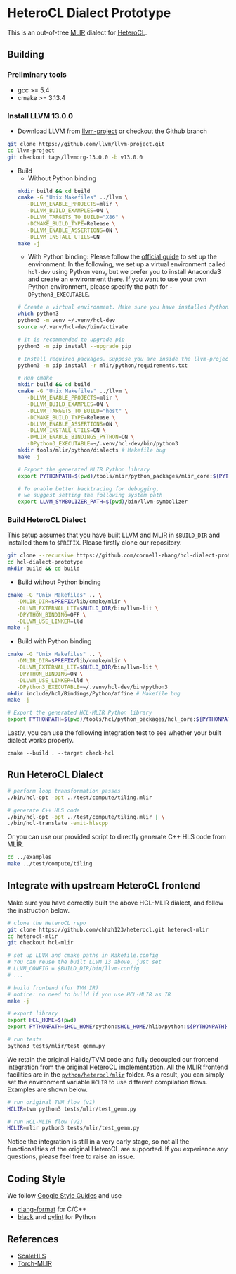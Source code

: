 # HeteroCL Dialect Prototype

This is an out-of-tree [MLIR](https://mlir.llvm.org/) dialect for [HeteroCL](https://github.com/cornell-zhang/heterocl).

## Building

### Preliminary tools
- gcc >= 5.4
- cmake >= 3.13.4

### Install LLVM 13.0.0
- Download LLVM from [llvm-project](https://github.com/llvm/llvm-project/releases/tag/llvmorg-13.0.0) or checkout the Github branch
```sh
git clone https://github.com/llvm/llvm-project.git
cd llvm-project
git checkout tags/llvmorg-13.0.0 -b v13.0.0
```

- Build
   - Without Python binding
   ```sh
   mkdir build && cd build
   cmake -G "Unix Makefiles" ../llvm \
      -DLLVM_ENABLE_PROJECTS=mlir \
      -DLLVM_BUILD_EXAMPLES=ON \
      -DLLVM_TARGETS_TO_BUILD="X86" \
      -DCMAKE_BUILD_TYPE=Release \
      -DLLVM_ENABLE_ASSERTIONS=ON \
      -DLLVM_INSTALL_UTILS=ON
   make -j
   ```
   - With Python binding: Please follow the [official guide](https://mlir.llvm.org/docs/Bindings/Python/#generating-_dialect_namespace_ops_genpy-wrapper-modules) to set up the environment. In the following, we set up a virtual environment called `hcl-dev` using Python venv, but we prefer you to install Anaconda3 and create an environment there. If you want to use your own Python environment, please specify the path for `-DPython3_EXECUTABLE`.
   ```sh
   # Create a virtual environment. Make sure you have installed Python3.
   which python3
   python3 -m venv ~/.venv/hcl-dev
   source ~/.venv/hcl-dev/bin/activate

   # It is recommended to upgrade pip
   python3 -m pip install --upgrade pip

   # Install required packages. Suppose you are inside the llvm-project folder.
   python3 -m pip install -r mlir/python/requirements.txt

   # Run cmake
   mkdir build && cd build
   cmake -G "Unix Makefiles" ../llvm \
      -DLLVM_ENABLE_PROJECTS=mlir \
      -DLLVM_BUILD_EXAMPLES=ON \
      -DLLVM_TARGETS_TO_BUILD="host" \
      -DCMAKE_BUILD_TYPE=Release \
      -DLLVM_ENABLE_ASSERTIONS=ON \
      -DLLVM_INSTALL_UTILS=ON \
      -DMLIR_ENABLE_BINDINGS_PYTHON=ON \
      -DPython3_EXECUTABLE=~/.venv/hcl-dev/bin/python3
   mkdir tools/mlir/python/dialects # Makefile bug
   make -j

   # Export the generated MLIR Python library
   export PYTHONPATH=$(pwd)/tools/mlir/python_packages/mlir_core:${PYTHONPATH}

   # To enable better backtracing for debugging,
   # we suggest setting the following system path
   export LLVM_SYMBOLIZER_PATH=$(pwd)/bin/llvm-symbolizer
   ```

### Build HeteroCL Dialect
This setup assumes that you have built LLVM and MLIR in `$BUILD_DIR` and installed them to `$PREFIX`. Please firstly clone our repository.
```sh
git clone --recursive https://github.com/cornell-zhang/hcl-dialect-prototype.git
cd hcl-dialect-prototype
mkdir build && cd build
```

- Build without Python binding
```sh
cmake -G "Unix Makefiles" .. \
   -DMLIR_DIR=$PREFIX/lib/cmake/mlir \
   -DLLVM_EXTERNAL_LIT=$BUILD_DIR/bin/llvm-lit \
   -DPYTHON_BINDING=OFF \
   -DLLVM_USE_LINKER=lld
make -j
```

- Build with Python binding
```sh
cmake -G "Unix Makefiles" .. \
   -DMLIR_DIR=$PREFIX/lib/cmake/mlir \
   -DLLVM_EXTERNAL_LIT=$BUILD_DIR/bin/llvm-lit \
   -DPYTHON_BINDING=ON \
   -DLLVM_USE_LINKER=lld \
   -DPython3_EXECUTABLE=~/.venv/hcl-dev/bin/python3
mkdir include/hcl/Bindings/Python/affine # Makefile bug
make -j

# Export the generated HCL-MLIR Python library
export PYTHONPATH=$(pwd)/tools/hcl/python_packages/hcl_core:${PYTHONPATH}
```

Lastly, you can use the following integration test to see whether your built dialect works properly.
```
cmake --build . --target check-hcl
```


## Run HeteroCL Dialect
```sh
# perform loop transformation passes
./bin/hcl-opt -opt ../test/compute/tiling.mlir

# generate C++ HLS code
./bin/hcl-opt -opt ../test/compute/tiling.mlir | \
./bin/hcl-translate -emit-hlscpp
```

Or you can use our provided script to directly generate C++ HLS code from MLIR.

```sh
cd ../examples
make ../test/compute/tiling
```

## Integrate with upstream HeteroCL frontend
Make sure you have correctly built the above HCL-MLIR dialect, and follow the instruction below.

```sh
# clone the HeteroCL repo
git clone https://github.com/chhzh123/heterocl.git heterocl-mlir
cd heterocl-mlir
git checkout hcl-mlir

# set up LLVM and cmake paths in Makefile.config
# You can reuse the built LLVM 13 above, just set
# LLVM_CONFIG = $BUILD_DIR/bin/llvm-config
# ...

# build frontend (for TVM IR)
# notice: no need to build if you use HCL-MLIR as IR
make -j

# export library
export HCL_HOME=$(pwd)
export PYTHONPATH=$HCL_HOME/python:$HCL_HOME/hlib/python:${PYTHONPATH}

# run tests
python3 tests/mlir/test_gemm.py
```

We retain the original Halide/TVM code and fully decoupled our frontend integration from the original HeteroCL implementation. All the MLIR frontend facilities are in the [`python/heterocl/mlir`](https://github.com/chhzh123/heterocl/tree/hcl-mlir/python/heterocl/mlir) folder. As a result, you can simply set the environment variable `HCLIR` to use different compilation flows. Examples are shown below.

```sh
# run original TVM flow (v1)
HCLIR=tvm python3 tests/mlir/test_gemm.py

# run HCL-MLIR flow (v2)
HCLIR=mlir python3 tests/mlir/test_gemm.py
```

Notice the integration is still in a very early stage, so not all the functionalities of the original HeteroCL are supported. If you experience any questions, please feel free to raise an issue.


## Coding Style

We follow [Google Style Guides](https://google.github.io/styleguide/) and use
* [clang-format](https://clang.llvm.org/docs/ClangFormat.html) for C/C++
* [black](https://github.com/psf/black) and [pylint](https://pylint.org/) for Python


## References
* [ScaleHLS](https://github.com/hanchenye/scalehls)
* [Torch-MLIR](https://github.com/llvm/torch-mlir)
